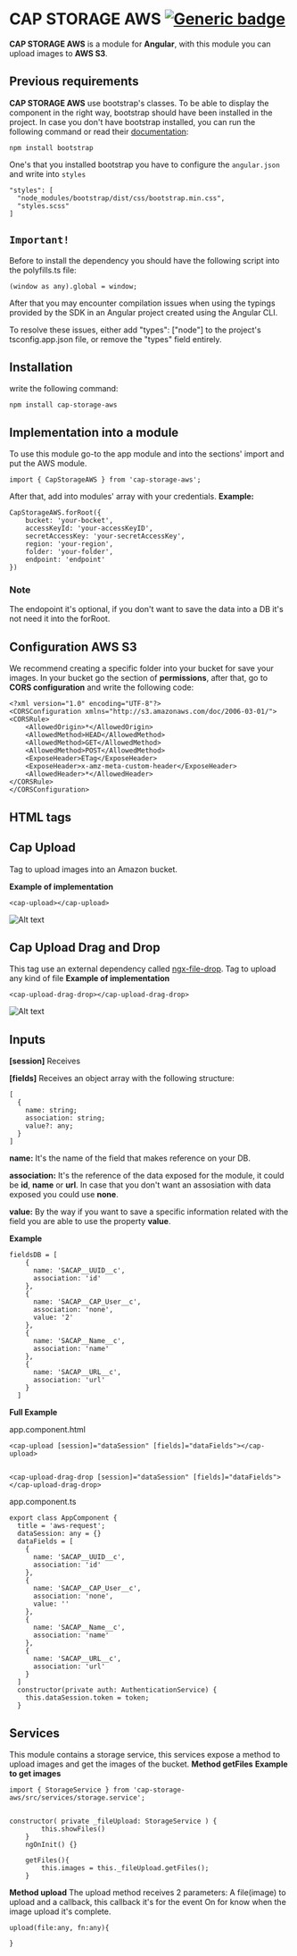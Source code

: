 # CAP STORAGE AWS [![Generic badge](https://img.shields.io/badge/CAP-Active-<COLOR>.svg)](https://shields.io/)


**CAP STORAGE AWS** is a module for **Angular**, with this module you can upload images to **AWS S3**.

## **Previous requirements**
**CAP STORAGE AWS** use bootstrap's classes. To be able to display the component in the right way, bootstrap should have been installed in the project. In case you don't have bootstrap installed, you can run the following command or read their [documentation](https://getbootstrap.com/docs/4.3/getting-started/download/):
```
npm install bootstrap
```
One's that you installed bootstrap you have to configure the `angular.json` and write into `styles`
```
"styles": [
  "node_modules/bootstrap/dist/css/bootstrap.min.css",
  "styles.scss"
]
```

## **`Important!`**
Before to install the dependency you should have the following script into the polyfills.ts file:

```
(window as any).global = window;
```

After that you may encounter compilation issues when using the typings provided by the SDK in an Angular project created using the Angular CLI.

To resolve these issues, either add "types": ["node"] to the project's tsconfig.app.json file, or remove the "types" field entirely.

## **Installation**

write the following command:
```
npm install cap-storage-aws
```

## **Implementation into a module**
To use this module go-to the app module and into the sections' import and put the AWS module.
```
import { CapStorageAWS } from 'cap-storage-aws';
```
After that, add into modules' array with your credentials.
**Example:**
```
CapStorageAWS.forRoot({
    bucket: 'your-bocket',
    accessKeyId: 'your-accessKeyID',
    secretAccessKey: 'your-secretAccessKey',
    region: 'your-region',
    folder: 'your-folder',
    endpoint: 'endpoint' 
})
```

### Note
The endopoint it's optional, if you don't want to save the data into a DB it's not need it into the forRoot.

## **Configuration AWS S3**
We recommend creating a specific folder into your bucket for save your images. In your bucket 
go the section of **permissions**, after that, go to **CORS configuration** and write the following code:

```   
<?xml version="1.0" encoding="UTF-8"?>
<CORSConfiguration xmlns="http://s3.amazonaws.com/doc/2006-03-01/">
<CORSRule>
    <AllowedOrigin>*</AllowedOrigin>
    <AllowedMethod>HEAD</AllowedMethod>
    <AllowedMethod>GET</AllowedMethod>
    <AllowedMethod>POST</AllowedMethod>
    <ExposeHeader>ETag</ExposeHeader>
    <ExposeHeader>x-amz-meta-custom-header</ExposeHeader>
    <AllowedHeader>*</AllowedHeader>
</CORSRule>
</CORSConfiguration>
```

## **HTML tags**

## **Cap Upload**
Tag to upload images into an Amazon bucket.

**Example of implementation**
```
<cap-upload></cap-upload>
```

![Alt text](assets/images/cap-aws.gif?raw=true "example")

## **Cap Upload Drag and Drop**
This tag use an external dependency called [ngx-file-drop](https://www.npmjs.com/package/ngx-file-drop).
Tag to upload any kind of file
**Example of implementation**
```
<cap-upload-drag-drop></cap-upload-drag-drop>

```

![Alt text](assets/images/cap-aws-drag-drop.gif?raw=true "example")

## **Inputs**
**[session]**
Receives 

**[fields]**
Receives an object array with the following structure: 
```
[
  {
    name: string;
    association: string;
    value?: any;
  }
]
```
**name:** It's the name of the field that makes reference on your DB.

**association:** It's the reference of the data exposed for the module, it could be **id**, **name** or **url**. In case that you don't want an assosiation with data exposed you could use **none**. 

**value:**
By the way if you want to save a specific information related with the field you are able to use the property **value**.

**Example**

```
fieldsDB = [
    {
      name: 'SACAP__UUID__c',
      association: 'id'
    },
    {
      name: 'SACAP__CAP_User__c',
      association: 'none',
      value: '2'
    },
    {
      name: 'SACAP__Name__c',
      association: 'name'
    },
    {
      name: 'SACAP__URL__c',
      association: 'url'
    }
  ]
```
**Full Example**

app.component.html
```
<cap-upload [session]="dataSession" [fields]="dataFields"></cap-upload>


<cap-upload-drag-drop [session]="dataSession" [fields]="dataFields"></cap-upload-drag-drop>
```

app.component.ts
```
export class AppComponent {
  title = 'aws-request';
  dataSession: any = {}
  dataFields = [
    {
      name: 'SACAP__UUID__c',
      association: 'id'
    },
    {
      name: 'SACAP__CAP_User__c',
      association: 'none',
      value: ''
    },
    {
      name: 'SACAP__Name__c',
      association: 'name'
    },
    {
      name: 'SACAP__URL__c',
      association: 'url'
    }
  ]
  constructor(private auth: AuthenticationService) {
    this.dataSession.token = token;
  }
```

## **Services**
This module contains a storage service, this services expose a method to upload images and get the images of the bucket.
**Method getFiles**
**Example to get images**
```
import { StorageService } from 'cap-storage-aws/src/services/storage.service';


constructor( private _fileUpload: StorageService ) {
        this.showFiles()
    }
    ngOnInit() {}

    getFiles(){
        this.images = this._fileUpload.getFiles();
    }
```
**Method upload**
The upload method receives 2 parameters:
A file(image) to upload and a callback, this callback it's for the event On for know when the image upload it's complete.
```
upload(file:any, fn:any){

}
```




